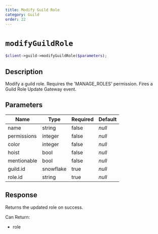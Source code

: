 ```yaml
---
title: Modify Guild Role
category: Guild
order: 22
---
```


# `modifyGuildRole`

```php
$client->guild->modifyGuildRole($parameters);
```

## Description

Modify a guild role. Requires the &#039;MANAGE_ROLES&#039; permission.  Fires a Guild Role Update Gateway event.

## Parameters


Name | Type | Required | Default
--- | --- | --- | ---
name | string | false | *null*
permissions | integer | false | *null*
color | integer | false | *null*
hoist | bool | false | *null*
mentionable | bool | false | *null*
guild.id | snowflake | true | *null*
role.id | string | true | *null*

## Response

Returns the updated role on success.

Can Return:

* role
